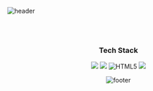 ![header](https://capsule-render.vercel.app/api?type=waving&color=gradient&height=300&section=header&text=ldh7228&fontAlignY=40&fontSize=100&desc=&descAlignY=65&animation=twinkling)

<!--
**eastcopper/eastcopper** is a ✨ _special_ ✨ repository because its `README.md` (this file) appears on your GitHub profile.

Here are some ideas to get you started:

- 🔭 I’m currently working on ...
- 🌱 I’m currently learning ...
- 👯 I’m looking to collaborate on ...
- 🤔 I’m looking for help with ...
- 💬 Ask me about ...
- 📫 How to reach me: ...
- 😄 Pronouns: ...
- ⚡ Fun fact: ...
-->
<div align="center">

<br /><br />
  <h3>Tech Stack</h3>
  <div class="stack">
  
<a href="#"><img src="https://img.shields.io/badge/JavaScript-F7DF1E?style=flat&logo=JavaScript&logoColor=black"/></a>
<a href="#"><img src="https://img.shields.io/badge/CSS-1572B6?style=flat&logo=CSS3&logoColor=white"/></a>
![HTML5](https://img.shields.io/badge/HTML5-E34F26?style=flat-square&logo=HTML5&logoColor=FFFFFF)
<a href="#"><img src="https://img.shields.io/badge/HTML5-E34F26?style=flat&logo=HTML5&logoColor=white"/></a>
    </div>
  
 ![footer](https://capsule-render.vercel.app/api?section=footer&type=waving&color=e2e4e3&height=130)
